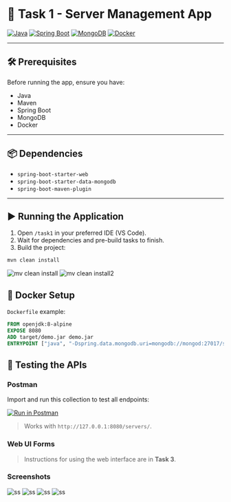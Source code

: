 
# 🚀 Task 1 - Server Management App

[![Java](https://img.shields.io/badge/Java-17-blue?logo=java)](https://www.java.com/)
[![Spring Boot](https://img.shields.io/badge/Spring%20Boot-3.0-brightgreen?logo=springboot)](https://spring.io/projects/spring-boot)
[![MongoDB](https://img.shields.io/badge/MongoDB-6.0-green?logo=mongodb)](https://www.mongodb.com/)
[![Docker](https://img.shields.io/badge/Docker-24.0-blue?logo=docker)](https://www.docker.com/)
  

---

## 🛠 Prerequisites

Before running the app, ensure you have:

- Java
- Maven
- Spring Boot
- MongoDB
- Docker

---

## 📦 Dependencies

- `spring-boot-starter-web`
- `spring-boot-starter-data-mongodb`
- `spring-boot-maven-plugin`

---

## ▶️ Running the Application


1. Open `/task1` in your preferred IDE (VS Code).  
2. Wait for dependencies and pre-build tasks to finish.  
3. Build the project:

```bash
mvn clean install
```
![mv clean install](https://github.com/Varshith34/KaiburrVarshith/blob/7ae8c608b7e66f993cee49554d0624e480538389/mvncleaninstall.png)
![mv clean install2](https://github.com/Varshith34/KaiburrVarshith/blob/cc8d2ef4253e77568767351cca661be51270bf65/mvncleaninstall2.png)

## 🐳 Docker Setup

`Dockerfile` example:

```dockerfile
FROM openjdk:8-alpine
EXPOSE 8080
ADD target/demo.jar demo.jar
ENTRYPOINT ["java", "-Dspring.data.mongodb.uri=mongodb://mongod:27017/servers", "-jar", "/demo.jar"]
```

## 🧪 Testing the APIs

### Postman

Import and run this collection to test all endpoints:

[![Run in Postman](https://run.pstmn.io/button.svg)](https://app.getpostman.com/run-collection/5ff40fbad3968a1b28b0)

> Works with `http://127.0.0.1:8080/servers/`.

### Web UI Forms

> Instructions for using the web interface are in **Task 3**.

### Screenshots
![ss](1.png)
![ss](2.png)
![ss](3.png)
![ss](3.png)

